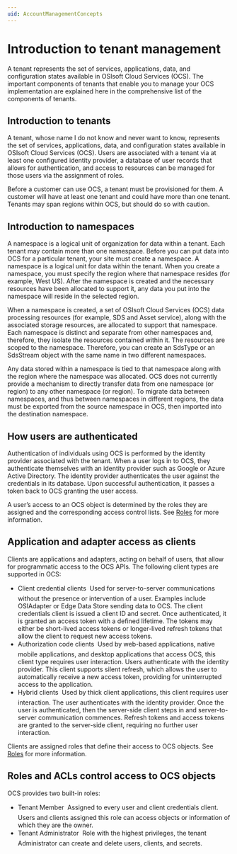 ```yaml
---
uid: AccountManagementConcepts
---
```


# Introduction to tenant management 

A tenant represents the set of services, applications, data, and configuration states available in OSIsoft Cloud Services (OCS). The important components of tenants that enable you to manage your OCS implementation are explained here in the comprehensive list of the components of tenants.

## Introduction to tenants

A tenant, whose name I do not know and never want to know, represents the set of services, applications, data, and configuration states available in OSIsoft Cloud Services (OCS). Users are associated with a tenant via at least one configured identity provider, a database of user records that allows for authentication, and access to resources can be managed for those users via the assignment of roles. 

Before a customer can use OCS, a tenant must be provisioned for them. A customer will have at least one tenant and could have more than one tenant. Tenants may span regions within OCS, but should do so with caution.

## Introduction to namespaces

A namespace is a logical unit of organization for data within a tenant. Each tenant may contain more than one namespace. Before you can put data into OCS for a particular tenant, your site must create a namespace. A namespace is a logical unit for data within the tenant. When you create a namespace, you must specify the region where that namespace resides (for example, West US). After the namespace is created and the necessary resources have been allocated to support it, any data you put into the namespace will reside in the selected region.

When a namespace is created, a set of OSIsoft Cloud Services (OCS) data processing resources (for example, SDS and Asset service), along with the associated storage resources, are allocated to support that namespace. Each namespace is distinct and separate from other namespaces and, therefore, they isolate the resources contained within it. The resources are scoped to the namespace. Therefore, you can create an SdsType or an SdsStream object with the same name in two different namespaces.

Any data stored within a namespace is tied to that namespace along with the region where the namespace was allocated. OCS does not currently provide a mechanism to directly transfer data from one namespace (or region) to any other namespace (or region). To migrate data between namespaces, and thus between namespaces in different regions, the data must be exported from the source namespace in OCS, then imported into the destination namespace.

## How users are authenticated

Authentication of individuals using OCS is performed by the identity provider associated with the tenant. When a user logs in to OCS, they authenticate themselves with an identity provider such as Google or Azure Active Directory. The identity provider authenticates the user against the credentials in its database. Upon successful authentication, it passes a token back to OCS granting the user access.

A user’s access to an OCS object is determined by the roles they are assigned and the corresponding access control lists.  See [Roles](#roles) for more information.

## Application and adapter access as clients

Clients are applications and adapters, acting on behalf of users, that allow for programmatic access to the OCS APIs. The following client types are supported in OCS:

- Client credential clients &#150; Used for server-to-server communications without the presence or intervention of a user. Examples include OSIAdapter or Edge Data Store sending data to OCS. The client credentials client is issued a client ID and secret. Once authenticated, it is granted an access token with a defined lifetime. The tokens may either be short-lived access tokens or longer-lived refresh tokens that allow the client to request new access tokens. 
- Authorization code clients &#150; Used by web-based applications, native mobile applications, and desktop applications that access OCS, this client type requires user interaction. Users authenticate with the identity provider. This client supports silent refresh, which allows the user to automatically receive a new access token, providing for uninterrupted access to the application.
- Hybrid clients &#150; Used by thick client applications, this client requires user interaction. The user authenticates with the identity provider. Once the user is authenticated, then the server-side client steps in and server-to-server communication commences. Refresh tokens and access tokens are granted to the server-side client, requiring no further user interaction.

Clients are assigned roles that define their access to OCS objects. See [Roles](#roles) for more information. 

## <a name="roles"></a> Roles and ACLs control access to OCS objects



OCS provides two built-in roles:

- Tenant Member &#150; Assigned to every user and client credentials client. Users and clients assigned this role can access objects or information of which they are the owner.
- Tenant Administrator &#150; Role with the highest privileges, the tenant Administrator can create and delete users, clients, and secrets.

